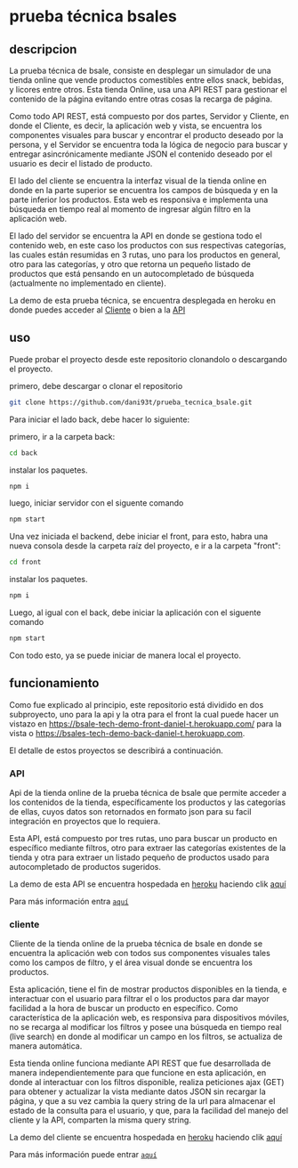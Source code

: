 # prueba técnica bsales

## descripcion
La prueba técnica de bsale, consiste en desplegar un simulador de una tienda online que vende productos comestibles entre ellos snack, bebidas, y licores entre otros. Esta tienda Online, usa una API REST para gestionar el contenido de la página evitando entre otras cosas la recarga de página.

Como todo API REST, está compuesto por dos partes, Servidor y Cliente, en donde el Cliente, es decir, la aplicación web y vista, se encuentra los componentes visuales para buscar y encontrar el producto deseado por la persona, y el Servidor se encuentra toda la lógica de negocio para buscar y entregar asincrónicamente mediante JSON el contenido deseado por el usuario es decir el listado de producto.

El lado del cliente se encuentra la interfaz visual de la tienda online en donde en la parte superior se encuentra los campos de búsqueda y en la parte inferior los productos. Esta web es responsiva e implementa una búsqueda en tiempo real al momento de ingresar algún filtro en la aplicación web.

El lado del servidor se encuentra la API en donde se gestiona todo el contenido web, en este caso los productos con sus respectivas categorías, las cuales están resumidas en 3 rutas, uno para los productos en general, otro para las categorías, y otro que retorna un pequeño listado de productos que está pensando en un autocompletado de búsqueda (actualmente no implementado en cliente).

La demo de esta prueba técnica, se encuentra desplegada en heroku en donde puedes acceder al [Cliente](https://bsale-tech-demo-front-daniel-t.herokuapp.com/) o bien a la [API](https://bsales-tech-demo-back-daniel-t.herokuapp.com) 

## uso
Puede probar el proyecto desde este repositorio clonandolo o descargando el proyecto. 

primero, debe descargar o clonar el repositorio
```bash
git clone https://github.com/dani93t/prueba_tecnica_bsale.git
```

Para iniciar el lado back, debe hacer lo siguiente:

primero, ir a la carpeta back:

```bash
cd back
```

instalar los paquetes.
```bash
npm i
```

luego, iniciar servidor con el siguente comando
```bash
npm start
```

Una vez iniciada el backend, debe iniciar el front, para esto, habra una nueva consola desde la carpeta raíz del proyecto, e ir a la carpeta "front":

```bash
cd front
```

instalar los paquetes.
```bash
npm i
```

Luego, al igual con el back, debe iniciar la aplicación con el siguente comando

```bash
npm start
```
Con todo esto, ya se puede iniciar de manera local el proyecto.

## funcionamiento
Como fue explicado al principio, este repositorio está dividido en dos subproyecto, uno para la api y la otra para el front la cual puede hacer un vistazo en https://bsale-tech-demo-front-daniel-t.herokuapp.com/ para la vista o https://bsales-tech-demo-back-daniel-t.herokuapp.com. 

El detalle de estos proyectos se describirá a continuación.

### API

Api de la tienda online de la prueba técnica de bsale que permite acceder a los contenidos de la tienda, específicamente los productos y las categorías de ellas, cuyos datos son retornados en formato json para su facil integración en proyectos que lo requiera.

Esta API, está compuesto por tres rutas, uno para buscar un producto en específico mediante filtros, otro para extraer las categorías existentes de la tienda y otra para extraer un listado pequeño de productos usado para autocompletado de productos sugeridos.

La demo de esta API se encuentra hospedada en [heroku](https://www.heroku.com/home) haciendo clik [aquí](https://bsales-tech-demo-back-daniel-t.herokuapp.com)

Para más información entra [`aquí`](./back#readme)

### cliente

Cliente de la tienda online de la prueba técnica de bsale en donde se encuentra la aplicación web con todos sus componentes visuales tales como los campos de filtro, y el área visual donde se encuentra los productos.

Esta aplicación, tiene el fin de mostrar productos disponibles en la tienda, e interactuar con el usuario para filtrar el o los productos para dar mayor facilidad a la hora de buscar un producto en específico. Como característica de la aplicación web, es responsiva para dispositivos móviles, no se recarga al modificar los filtros y posee una búsqueda en tiempo real (live search) en donde al modificar un campo en los filtros, se actualiza de manera automática.

Esta tienda online funciona mediante API REST que fue desarrollada de manera independientemente para que funcione en esta aplicación, en donde al interactuar con los filtros disponible, realiza peticiones ajax (GET) para obtener y actualizar la vista mediante datos JSON sin recargar la página, y que a su vez cambia la query string de la url para almacenar el estado de la consulta para el usuario, y que, para la facilidad del manejo del cliente y la API, comparten la misma query string.

La demo del cliente se encuentra hospedada en [heroku](https://www.heroku.com/home) haciendo clik [aquí](https://bsale-tech-demo-front-daniel-t.herokuapp.com/)

Para más información puede entrar [`aquí`](./front#readme)
